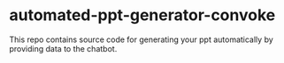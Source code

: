 # automated-ppt-generator-convoke
This repo contains source code for generating your ppt automatically by providing data to the chatbot.
